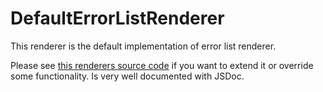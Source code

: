 # DefaultErrorListRenderer

This renderer is the default implementation of error list renderer.

Please see [this renderers source code][source] if you want to extend it or override some functionality.
Is very well documented with JSDoc.


[source]: ../../../src/errors/renderers/default.js
